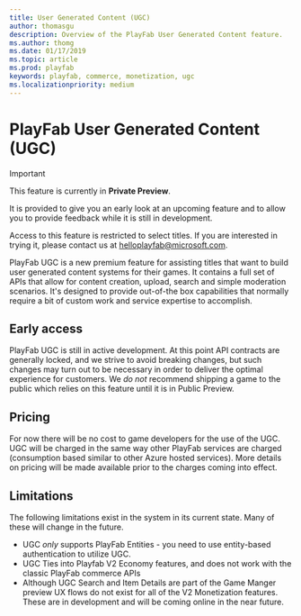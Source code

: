```yaml
---
title: User Generated Content (UGC)
author: thomasgu
description: Overview of the PlayFab User Generated Content feature.
ms.author: thomg
ms.date: 01/17/2019
ms.topic: article
ms.prod: playfab
keywords: playfab, commerce, monetization, ugc
ms.localizationpriority: medium
---
```


# PlayFab User Generated Content (UGC)

> [!IMPORTANT]
> This feature is currently in **Private Preview**.  
>
> It is provided to give you an early look at an upcoming feature and to allow you to provide feedback while it is still in development.  
>
> Access to this feature is restricted to select titles. If you are interested in trying it, please contact us at [helloplayfab@microsoft.com](mailto:helloplayfab@microsoft.com).

PlayFab UGC is a new premium feature for assisting titles that want to build user generated content systems for their games. It contains a full set of APIs that allow for content creation, upload, search and simple moderation scenarios. It's designed to provide out-of-the box capabilities that normally require a bit of custom work and service expertise to accomplish.

## Early access

PlayFab UGC is still in active development. At this point API contracts are generally locked, and we strive to avoid breaking changes, but such changes may turn out to be necessary in order to deliver the optimal experience for customers. We *do not* recommend shipping a game to the public which relies on this feature until it is in Public Preview.

## Pricing

For now there will be no cost to game developers for the use of the UGC. UGC will be charged in the same way other PlayFab services are charged (consumption based similar to other Azure hosted services). More details on pricing will be made available prior to the charges coming into effect.

## Limitations

The following limitations exist in the system in its current state. Many of these will change in the future.

- UGC *only* supports PlayFab Entities - you need to use entity-based authentication to utilize UGC.
- UGC Ties into Playfab V2 Economy features, and does not work with the classic PlayFab commerce APIs
- Although UGC Search and Item Details are part of the Game Manger preview UX flows do not exist for all of the V2 Monetization features. These are in development and will be coming online in the near future.
